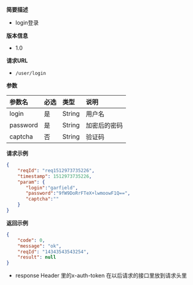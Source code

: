 **简要描述** 
- login登录

**版本信息**
- 1.0

**请求URL** 
- `/user/login `

**参数** 

|参数名|必选|类型|说明|
|:---- |:---   |:---|:----- |
|login |是 | String | 用户名 |
|password |是 | String | 加密后的密码 |
|captcha |否 | String | 验证码|



**请求示例**

```JSON
{
    "reqId": "req1512973735226",
    "timestamp": 1512973735226,
    "param": {
       "login":"garfield",
       "password":"9fW9DoRrFTeX+lwmoowF1Q==",
       "captcha":""
    }
}
```



 **返回示例**

```JSON
{
    "code": 0,
    "message": "ok",
    "reqId": "14343543543254",
    "result": null
}
```
- response Header 里的x-auth-token 在以后请求的接口里放到请求头里
